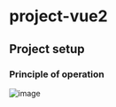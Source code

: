 # project-vue2

## Project setup

### Principle of operation

![image](https://cdn.staticaly.com/gh/meininghang/image-hosting@main/20230808/image.4z4wzxdggxc0.jpg)